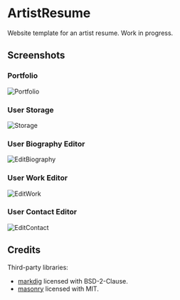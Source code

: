 # ArtistResume

Website template for an artist resume. Work in progress.

## Screenshots

### Portfolio

![Portfolio](https://github.com/lebedeva-svetlana/ArtistResume/assets/91262515/3014538e-3c7f-40ae-9d38-a83b3ce05f43)

### User Storage

![Storage](https://github.com/lebedeva-svetlana/ArtistResume/assets/91262515/e2af2985-e87b-4a4d-baed-745293819581)

### User Biography Editor

![EditBiography](https://github.com/lebedeva-svetlana/ArtistResume/assets/91262515/536823bb-1a29-40b2-a303-57ccb184a030)

### User Work Editor

![EditWork](https://github.com/lebedeva-svetlana/ArtistResume/assets/91262515/a10fe6a3-b1f0-4aa3-bb62-4190e042c80a)

### User Contact Editor

![EditContact](https://github.com/lebedeva-svetlana/ArtistResume/assets/91262515/c58439b7-7214-4a91-9eb5-ab888c61fdfe)

## Credits

Third-party libraries:
- [markdig](https://github.com/xoofx/markdig) licensed with BSD-2-Clause.
- [masonry](https://github.com/desandro/masonry) licensed with MIT.
